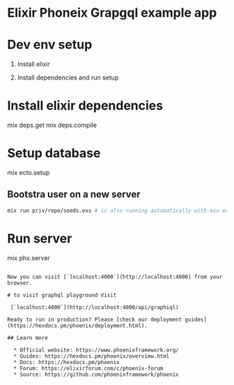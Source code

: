 # Elixir Phoneix Grapgql example app 

# Dev env setup

1. Install elixir 

3. Install dependencies and run setup
# Install elixir dependencies
mix deps.get
mix deps.compile


# Setup database
mix ecto.setup

## Bootstra  user on a new server

```bash
mix run priv/repo/seeds.exs # is also running automatically with mix ecto.setup
```

# Run server
mix phx.server
```

Now you can visit [`localhost:4000`](http://localhost:4000) from your browser.

# to visit graphql playground Visit

 [`localhost:4000`](http://localhost:4000/api/graphiql)

Ready to run in production? Please [check our deployment guides](https://hexdocs.pm/phoenix/deployment.html).

## Learn more

  * Official website: https://www.phoenixframework.org/
  * Guides: https://hexdocs.pm/phoenix/overview.html
  * Docs: https://hexdocs.pm/phoenix
  * Forum: https://elixirforum.com/c/phoenix-forum
  * Source: https://github.com/phoenixframework/phoenix
